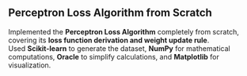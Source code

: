 ## Perceptron Loss Algorithm from Scratch

Implemented the **Perceptron Loss Algorithm** completely from scratch, covering its **loss function derivation and weight update rule**.  
Used **Scikit-learn** to generate the dataset, **NumPy** for mathematical computations, **Oracle** to simplify calculations, and **Matplotlib** for visualization.
